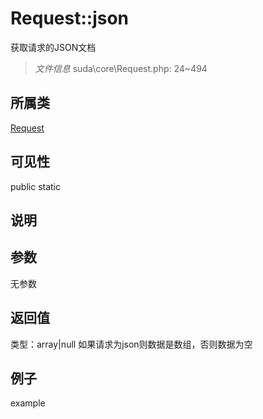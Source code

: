# Request::json
获取请求的JSON文档
> *文件信息* suda\core\Request.php: 24~494
## 所属类 

[Request](../Request.md)

## 可见性

  public  static
## 说明



## 参数

无参数

## 返回值
类型：array|null
 如果请求为json则数据是数组，否则数据为空

## 例子

example